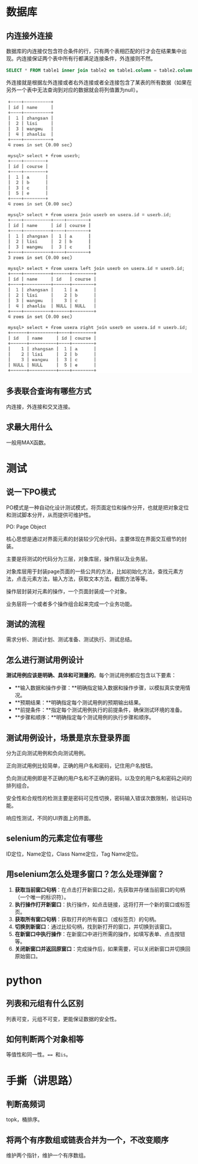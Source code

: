 # 数据库

## 内连接外连接

数据库的内连接仅包含符合条件的行，只有两个表相匹配的行才会在结果集中出现。内连接保证两个表中所有行都满足连接条件，外连接则不然。

```sql
SELECT * FROM table1 inner join table2 on table1.column = table2.column
```

外连接就是根据左外连接或者右外连接或者全连接包含了某表的所有数据（如果在另外一个表中无法查询到对应的数据就会将列值置为null）。

![image-20240409154602751](imgs/image-20240409154602751.png)

## 多表联合查询有哪些方式

内连接，外连接和交叉连接。



## 求最大用什么

一般用MAX函数。

# 测试
## 说一下PO模式

PO模式是一种自动化设计测试模式，将页面定位和操作分开，也就是把对象定位和测试脚本分开，从而提供可维护性。

PO: Page Object

核心思想是通过对界面元素的封装较少冗余代码，主要体现在界面交互细节的封装。

主要是将测试的代码分为三层，对象库层，操作层以及业务层。

对象库层用于封装page页面的一些公共的方法，比如初始化方法，查找元素方法，点击元素方法，输入方法，获取文本方法，截图方法等等。

操作层封装对元素的操作，一个页面封装成一个对象。

业务层将一个或者多个操作组合起来完成一个业务功能。



## 测试的流程

需求分析、测试计划、测试准备、测试执行、测试总结。



## 怎么进行测试用例设计

**测试用例应该是明确、具体和可测量的**。每个测试用例都应包含以下要素：

- **输入数据和操作步骤：**明确指定输入数据和操作步骤，以模拟真实使用情况。
- **预期结果：**明确指定每个测试用例的预期输出结果。
- **前提条件：**指定每个测试用例执行的前提条件，确保测试环境的准备。
- **步骤和顺序：**明确指定每个测试用例的执行步骤和顺序。



## 测试用例设计，场景是京东登录界面

分为正向测试用例和负向测试用例。

正向测试用例比较简单，正确的用户名和密码，记住用户名按钮。

负向测试用例即是不正确的用户名和不正确的密码，以及空的用户名和密码之间的排列组合。

安全性和合规性的检测主要是密码可见性切换，密码输入错误次数限制，验证码功能。

响应性测试，不同的UI界面上的界面。



## selenium的元素定位有哪些

ID定位，Name定位，Class Name定位，Tag Name定位。

## 用selenium怎么处理多窗口？怎么处理弹窗？
1. **获取当前窗口句柄**：在点击打开新窗口之前，先获取并存储当前窗口的句柄（一个唯一的标识符）。
2. **执行操作打开新窗口**：执行操作，如点击链接，这将打开一个新的窗口或标签页。
3. **获取所有窗口句柄**：获取打开的所有窗口（或标签页）的句柄。
4. **切换到新窗口**：通过比较句柄，找到新打开的窗口，并切换到该窗口。
5. **在新窗口中执行操作**：在新窗口中进行所需的操作，如填写表单、点击按钮等。
6. **关闭新窗口并返回原窗口**：完成操作后，如果需要，可以关闭新窗口并切换回原始窗口。



# python
## 列表和元组有什么区别

列表可变，元组不可变，更能保证数据的安全性。

## 如何判断两个对象相等

等值性和同一性。`== `和`is`。

# 手撕（讲思路）
## 判断高频词

topk，桶排序。

## 将两个有序数组或链表合并为一个，不改变顺序

维护两个指针，维护一个有序数组。
